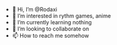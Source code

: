 - 👋 Hi, I’m @Rodaxi
- 👀 I’m interested in rythm games, anime
- 🌱 I’m currently learning nothing 
- 💞️ I’m looking to collaborate on 
- 📫 How to reach me somehow

<!---
Rodaxi/Rodaxi is a ✨ special ✨ repository because its `README.md` (this file) appears on your GitHub profile.
You can click the Preview link to take a look at your changes.
--->
